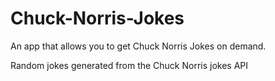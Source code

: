# Chuck-Norris-Jokes

An app that allows you to get Chuck Norris Jokes on demand.

Random jokes generated from the Chuck Norris jokes API

